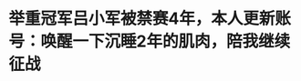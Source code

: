 <!DOCTYPE html>
<html lang="zh-CN">

<head>
    
<title>举重冠军吕小军被禁赛4年，本人更新账号：唤醒一下沉睡2年的肌肉，陪我继续征战_腾讯新闻</title>
<meta name="keywords" content="吕小军,禁赛处罚,禁赛,反兴奋剂,国际体育仲裁院,国际体育仲裁法庭,奥运会冠军">
<meta name="description" content="近日，国际体育仲裁法庭发布会声明，维持对举重奥运冠军吕小军的4年禁赛处罚，即将41岁的吕小军将于2026年10月29日解禁。对此吕小军更新个人社媒表示：恢复一周了，唤醒一下沉睡两年的肌肉，陪我继续征战。 2022年12月，国际兴奋剂检测机构发布公告，对三届奥运举重金牌得主吕小军临时禁赛，理由是在当年10月的一次赛外兴奋...">
<meta name="author" content="腾讯网">
<meta name="copyright" content="Copyright 1998 - 2025 Tencent. All Rights Reserved">
<meta property="og:type" content="news" />

<meta property="og:title" content="举重冠军吕小军被禁赛4年，本人更新账号：唤醒一下沉睡2年的肌肉，陪我继续征战_腾讯新闻" />
<meta property="og:description" content="近日，国际体育仲裁法庭发布会声明，维持对举重奥运冠军吕小军的4年禁赛处罚，即将41岁的吕小军将于2026年10月29日解禁。对此吕小军更新个人社媒表示：恢复一周了，唤醒一下沉睡两年的肌肉，陪我继续征战。 2022年12月，国际兴奋剂检测机构发布公告，对三届奥运举重金牌得主吕小军临时禁赛，理由是在当年10月的一次赛外兴奋..." />
<meta property="og:url" content="https://news.qq.com/rain/a/20250524A047FC00" />
<meta property="og:image" content="https://inews.gtimg.com/news_ls/OcEYPtCqi31dvsW_CXuYHA6IdO_0RiatKgHXc7DBAH7_wAA_640330/0" />
<meta property="article:author" content="九派新闻" />
<meta property="article:published_time" content="2025-05-24 13:17:16" />
<meta property="category" content="sports" />

<meta name="baidu-site-verification" content="jJeIJ5X7pP" />
    <meta charset="utf-8" />
<meta http-equiv="X-UA-Compatible" content="IE=Edge" />
<meta name="viewport" content="width=device-width, initial-scale=1, shrink-to-fit=no" />
<link rel="dns-prefetch" href="mat1.gtimg.com">
<link rel="dns-prefetch" href="i.news.qq.com">
<link rel="shortcut icon" href="https://mat1.gtimg.com/qqcdn/qqindex2021/favicon.ico">
<script nomodule="true" src="https://mat1.gtimg.com/qqcdn/qqindex2021/common-static/20240515201444/core3-37-1.min.js"></script>
<script>
  try {
    if (!window.IntersectionObserver) {
      var observerScript = document.createElement('script');
      observerScript.src = "https://mat1.gtimg.com/qqcdn/qqindex2021/common-static/20241024141058/intersection-observer-polyfill.js";
      document.head.appendChild(observerScript);
    }
  } catch (error) {}
</script>

<script>
  try {
    if (!Element.prototype.scrollTo) {
      var scrollScript = document.createElement('script');
      scrollScript.src = "https://mat1.gtimg.com/qqcdn/qqindex2021/common-static/20241025153001/scroll-behavior-polyfill.js";
      document.head.appendChild(scrollScript);
    }
  } catch (error) {}
</script>
<script>
  try {
    if ('scrollRestoration' in window.history) {
      window.history.scrollRestoration = 'manual';
    }
    window.isPcClient = Boolean(window.electron) && (
      window.navigator.userAgent.indexOf('pc-client') > 0 ||
      window.navigator.userAgent.indexOf('TencentNews') > 0
    );
  } catch {}
</script>
<script>
  try {
    if (window.isPcClient) {
      var bodyStyle = document.createElement('style');
      bodyStyle.innerText = 'body{ zoom: 0.95 }';
      document.head.appendChild(bodyStyle);
    }
  } catch {}
</script>
<script>
  window.DATA = {"url":"https://view.inews.qq.com/a/20250524A047FC00","article_id":"20250524A047FC00","article_type":"0","title":"举重冠军吕小军被禁赛4年，本人更新账号：唤醒一下沉睡2年的肌肉，陪我继续征战","desc":"近日，国际体育仲裁法庭发布会声明，维持对举重奥运冠军吕小军的4年禁赛处罚，即将41岁的吕小军将于2026年10月29日解禁。对此吕小军更新个人社媒表示：恢复一周了，唤醒一下沉睡两年的肌肉，陪我继续征战。 2022年12月，国际兴奋剂检测机构发布公告，对三届奥运举重金牌得主吕小军临时禁赛，理由是在当年10月的一次赛外兴奋...","iNewsRecommendLevel":1,"abstract":"近日，国际体育仲裁法庭发布会声明，维持对举重奥运冠军吕小军的4年禁赛处罚，即将41岁的吕小军将于2026年10月29日解禁。对此吕小军更新个人社媒表示：恢复一周了，唤醒一下沉睡两年的肌肉，陪我继续征战。 2022年12月，国际兴奋剂检测机构发布公告，对三届奥运举重金牌得主吕小军临时禁赛，理由是在当年10月的一次赛外兴奋...","catalog1":"sports","ad_channel_sign":"sports","introduction":"","media":"九派新闻","media_id":"19079303","pubtime":"2025-05-24 13:17:16","comment_id":"8414492793","political":0,"cmsId":"20250524A047FC00","cms_id":"20250524A047FC00","closeAllAd":0,"closeAllFavorite":false,"originContent":{"directory":{"ai_list":null,"enable":2,"list":null},"text":"\u003cdiv class=\"rich_media_content\"\u003e\u003c!--NO_AD_ERROR_2--\u003e\u003c!--VIDEO_0--\u003e\u003cp type=\"desc\" style=\"color: rgb(136, 136, 136); font-size: 13px; line-height: 14px; margin-bottom: 22px; margin-top: 8px; text-align: center\"\u003e国际体育仲裁院反兴奋剂部门发布裁决声明 维持对中国举重运动员吕小军的四年禁赛处罚 吕小军现年41岁 曾三次获得奥运会金牌 ...\u003c!--NO_AD_0--\u003e\u003c!--EOP_0--\u003e\u003c/p\u003e\u003c!--PARAGRAPH_0--\u003e\u003cp\u003e近日，国际体育仲裁法庭发布会声明，维持对举重奥运冠军\u003c!--VERTICAL_CARD_BEGIN_0--\u003e吕小军\u003c!--VERTICAL_CARD_END_0--\u003e的4年禁赛处罚，即将41岁的吕小军将于2026年10月29日解禁。\u003c!--NO_AD_1--\u003e\u003c!--EOP_1--\u003e\u003c/p\u003e\u003c!--PARAGRAPH_1--\u003e\u003cp\u003e\u003c/p\u003e\u003cdiv data-exeditor-arbitrary-box=\"image-box\"\u003e\u003c!--IMG_0--\u003e\u003c/div\u003e\u003cp\u003e\u003cbr/\u003e对此吕小军更新个人社媒表示：恢复一周了，唤醒一下沉睡两年的肌肉，陪我继续征战。 \u003c/p\u003e\u003cp\u003e\u003c/p\u003e\u003cdiv data-exeditor-arbitrary-box=\"image-box\"\u003e\u003c!--IMG_1--\u003e\u003c/div\u003e\u003cp\u003e\u003c/p\u003e\u003cp\u003e2022年12月，国际兴奋剂检测机构发布公告，对三届奥运举重金牌得主吕小军临时禁赛，理由是在当年10月的一次赛外兴奋剂检测结果呈阳性。\u003c!--NO_AD_2--\u003e\u003c!--EOP_2--\u003e\u003c/p\u003e\u003c!--PARAGRAPH_2--\u003e\u003cp\u003e\u003c/p\u003e\u003cp\u003e\u003cstrong\u003e此前消息\u0026gt;\u0026gt;\u003c/strong\u003e\u003c/p\u003e\u003cp\u003e\u003c/p\u003e\u003cp\u003e瑞士洛桑时间5月22日，\u003c!--SECURE_LINK_BEGIN_0--\u003e国际体育仲裁院\u003c!--SECURE_LINK_END_0--\u003e反兴奋剂部门发布裁决声明，维持对中国举重运动员吕小军的四年禁赛处罚，禁赛期提前至2022年10月30日开始。\u003cbr/\u003e\u003cbr/\u003e吕小军现年41岁，曾三次获得奥运会金牌，分别是在2012年伦敦奥运会和2016年里约奥运会男子77公斤级，以及2020年东京奥运会男子81公斤级比赛中夺冠。\u003cbr/\u003e\u003cbr/\u003e根据国际体育仲裁院公布的信息，吕小军于2022年10月30日接受的赛外兴奋剂检测中，检测出违禁物质重组促红细胞生成素（rEPO）。该物质属于2022年世界反兴奋剂机构（WADA）禁用清单中的S2类禁用物质。2022年12月20日，国际检测机构代表国际举重联合会（IWF）正式通知吕小军检测异常，并对其实施临时禁赛。\u003cbr/\u003e\u003cbr/\u003e2024年5月，国际举重联合会向国际体育仲裁院反兴奋剂部门提起仲裁，请求认定吕小军违反《国际举联反兴奋剂规则》等相关条例，并处以自裁决之日起四年的禁赛处罚。\u003cbr/\u003e\u003cbr/\u003e2025年4月2日，仲裁院通过视频方式举行听证会。仲裁员最终认定，吕小军使用rEPO的行为构成违反《国际举联反兴奋剂规则》等相关条例的行为。根据规定，除非运动员能够证明违规行为非故意，否则通常应适用四年禁赛。仲裁员指出，吕小军在听证过程中未就“非故意”使用提出任何论据，也未提供减轻处罚的合理说明。\u003cbr/\u003e\u003cbr/\u003e鉴于案件提交仲裁院的延迟不属于运动员责任，仲裁员决定将禁赛期追溯至2022年10月30日，即样本采集日。此外，吕小军自2022年10月30日至2022年12月20日临时禁赛生效期间的所有比赛成绩均被取消，涉及奖牌、积分及奖金的将一并收回。\u003c!--NO_AD_3--\u003e\u003c!--EOP_3--\u003e\u003c!--NO_AD_4--\u003e\u003c!--EOP_4--\u003e\u003c/p\u003e\u003c!--PARAGRAPH_4--\u003e\u003c!--PARAGRAPH_3--\u003e\u003cp\u003e\u003c/p\u003e\u003cdiv data-exeditor-arbitrary-box=\"image-box\"\u003e\u003c!--IMG_2--\u003e\u003c/div\u003e\u003cp class=\"qqnews_image_desc\" style=\"color: #666; font-size: 14px; text-align: center\"\u003e国际体育仲裁院声明原文\u003c/p\u003e\u003cp\u003e\u003cbr/\u003e\u003cbr/\u003e微信编辑：十月\u003cbr/\u003e审核：吴祈\u003c/p\u003e\u003cp\u003e\u003c/p\u003e\u003cp\u003e【来源：九派新闻综合北京日报、当事人社交账号】\u003c/p\u003e\u003cdiv powered-by=\"qqnews_ex-editor\"\u003e\u003c/div\u003e\u003cstyle\u003e.rich_media_content{--news-tabel-th-night-color: #444444;--news-font-day-color: #333;--news-font-night-color: #d9d9d9;--news-bottom-distance: 22px}.rich_media_content p:not([data-exeditor-arbitrary-box=image-box]){letter-spacing:.5px;line-height:30px;margin-bottom:var(--news-bottom-distance);word-wrap:break-word}.rich_media_content{color:var(--news-font-day-color);font-size:18px}@media(prefers-color-scheme:dark){body:not([data-weui-theme=light]):not([dark-mode-disable=true]) .rich_media_content p:not([data-exeditor-arbitrary-box=image-box]){letter-spacing:.5px;line-height:30px;margin-bottom:var(--news-bottom-distance);word-wrap:break-word}body:not([data-weui-theme=light]):not([dark-mode-disable=true]) .rich_media_content{color:var(--news-font-night-color)}}.data_color_scheme_dark .rich_media_content p:not([data-exeditor-arbitrary-box=image-box]){letter-spacing:.5px;line-height:30px;margin-bottom:var(--news-bottom-distance);word-wrap:break-word}.data_color_scheme_dark .rich_media_content{color:var(--news-font-night-color)}.data_color_scheme_dark .rich_media_content{font-size:18px}.rich_media_content p[data-exeditor-arbitrary-box=image-box]{margin-bottom:11px}.rich_media_content\u003ediv:not(.qnt-video),.rich_media_content\u003esection{margin-bottom:var(--news-bottom-distance)}.rich_media_content hr{margin-bottom:var(--news-bottom-distance)}.rich_media_content .link_list{margin:0;margin-top:20px;min-height:0!important}.rich_media_content blockquote{background:#f9f9f9;border-left:6px solid #ccc;margin:1.5em 10px;padding:.5em 10px}.rich_media_content blockquote p{margin-bottom:0!important}.data_color_scheme_dark .rich_media_content blockquote{background:#323232}@media(prefers-color-scheme:dark){body:not([data-weui-theme=light]):not([dark-mode-disable=true]) .rich_media_content blockquote{background:#323232}}.rich_media_content ol[data-ex-list]{--ol-start: 1;--ol-list-style-type: decimal;list-style-type:none;counter-reset:olCounter calc(var(--ol-start,1) - 1);position:relative}.rich_media_content ol[data-ex-list]\u003eli\u003e:first-child::before{content:counter(olCounter,var(--ol-list-style-type)) '. ';counter-increment:olCounter;font-variant-numeric:tabular-nums;display:inline-block}.rich_media_content ul[data-ex-list]{--ul-list-style-type: circle;list-style-type:none;position:relative}.rich_media_content ul[data-ex-list].nonUnicode-list-style-type\u003eli\u003e:first-child::before{content:var(--ul-list-style-type) ' ';font-variant-numeric:tabular-nums;display:inline-block;transform:scale(0.5)}.rich_media_content ul[data-ex-list].unicode-list-style-type\u003eli\u003e:first-child::before{content:var(--ul-list-style-type) ' ';font-variant-numeric:tabular-nums;display:inline-block;transform:scale(0.8)}.rich_media_content ol:not([data-ex-list]){padding-left:revert}.rich_media_content ul:not([data-ex-list]){padding-left:revert}.rich_media_content table{display:table;border-collapse:collapse;margin-bottom:var(--news-bottom-distance)}.rich_media_content table th,.rich_media_content table td{word-wrap:break-word;border:1px solid #ddd;white-space:nowrap;padding:2px 5px}.rich_media_content table th{font-weight:700;background-color:#f0f0f0;text-align:left}.rich_media_content table p{margin-bottom:0!important}.data_color_scheme_dark .rich_media_content table th{background:var(--news-tabel-th-night-color)}@media(prefers-color-scheme:dark){body:not([data-weui-theme=light]):not([dark-mode-disable=true]) .rich_media_content table th{background:var(--news-tabel-th-night-color)}}.rich_media_content .qqnews_image_desc,.rich_media_content p[type=om-image-desc]{line-height:20px!important;text-align:center!important;font-size:14px!important;color:#666!important}.rich_media_content div[data-exeditor-arbitrary-box=wrap]:not([data-exeditor-arbitrary-box-special-style]){max-width:100%}.rich_media_content .qqnews-content{--wmfont: 0;--wmcolor: transparent;font-size:var(--wmfont);color:var(--wmcolor);line-height:var(--wmfont)!important;margin-bottom:var(--wmfont)!important}.rich_media_content .qqnews_sign_emphasis{background:#f7f7f7}.rich_media_content .qqnews_sign_emphasis ol{word-wrap:break-word;border:none;color:#5c5c5c;line-height:28px;list-style:none;margin:14px 0 6px;padding:16px 15px 4px}.rich_media_content .qqnews_sign_emphasis p{margin-bottom:12px!important}.rich_media_content .qqnews_sign_emphasis ol\u003eli\u003ep{padding-left:30px}.rich_media_content .qqnews_sign_emphasis ol\u003eli{list-style:none}.rich_media_content .qqnews_sign_emphasis ol\u003eli\u003ep:first-child::before{margin-left:-30px;content:counter(olCounter,decimal) ''!important;counter-increment:olCounter!important;font-variant-numeric:tabular-nums!important;background:#37f;border-radius:2px;color:#fff;font-size:15px;font-style:normal;text-align:center;line-height:18px;width:18px;height:18px;margin-right:12px;position:relative;top:-1px}.data_color_scheme_dark .rich_media_content .qqnews_sign_emphasis{background:#262626}.data_color_scheme_dark .rich_media_content .qqnews_sign_emphasis ol\u003eli\u003ep{color:#a9a9a9}@media(prefers-color-scheme:dark){body:not([data-weui-theme=light]):not([dark-mode-disable=true]) .rich_media_content .qqnews_sign_emphasis{background:#262626}body:not([data-weui-theme=light]):not([dark-mode-disable=true]) .rich_media_content .qqnews_sign_emphasis ol\u003eli\u003ep{color:#a9a9a9}}.rich_media_content h1,.rich_media_content h2,.rich_media_content h3,.rich_media_content h4,.rich_media_content h5,.rich_media_content h6{margin-bottom:var(--news-bottom-distance);font-weight:700}.rich_media_content h1{font-size:20px}.rich_media_content h2,.rich_media_content h3{font-size:19px}.rich_media_content h4,.rich_media_content h5,.rich_media_content h6{font-size:18px}.rich_media_content li:empty{display:none}.rich_media_content ul,.rich_media_content ol{margin-bottom:var(--news-bottom-distance)}.rich_media_content div\u003ep:only-child{margin-bottom:0!important}.rich_media_content .cms-cke-widget-title-wrap p{margin-bottom:0!important}\u003c/style\u003e\u003c/div\u003e","version":"v2"},"originAttribute":{"IMG_0":{"bigOrigUrl":"https://inews.gtimg.com/om_bt/OGYurBE6nVD9VrBGXj804uo5zNxYoMroixh59oOC0S98gAA/0","compressUrl":"https://inews.gtimg.com/om_bt/OGYurBE6nVD9VrBGXj804uo5zNxYoMroixh59oOC0S98gAA/641","desc":"","fullPic":"1","height":439,"imgurl0":"https://inews.gtimg.com/om_bt/OGYurBE6nVD9VrBGXj804uo5zNxYoMroixh59oOC0S98gAA/0","imgurl1000":"https://inews.gtimg.com/om_bt/OGYurBE6nVD9VrBGXj804uo5zNxYoMroixh59oOC0S98gAA/1000","islong":0,"origUrl":"https://inews.gtimg.com/om_bt/OGYurBE6nVD9VrBGXj804uo5zNxYoMroixh59oOC0S98gAA/641","size":110,"style":"display: inline-block; max-width: 100%; width: 960px","thumb":"https://inews.gtimg.com/om_bt/OGYurBE6nVD9VrBGXj804uo5zNxYoMroixh59oOC0S98gAA_181x181s/0","url":"https://inews.gtimg.com/om_bt/OGYurBE6nVD9VrBGXj804uo5zNxYoMroixh59oOC0S98gAA/641","width":641},"IMG_1":{"bigOrigUrl":"https://inews.gtimg.com/om_bt/Oe1z9U_ZNjFsbiOnDOSn5BQp0MD4XuFEKqNhhQPk-ZiyoAA/0","compressUrl":"https://inews.gtimg.com/om_bt/Oe1z9U_ZNjFsbiOnDOSn5BQp0MD4XuFEKqNhhQPk-ZiyoAA/641","desc":"","fullPic":"1","height":984,"imgurl0":"https://inews.gtimg.com/om_bt/Oe1z9U_ZNjFsbiOnDOSn5BQp0MD4XuFEKqNhhQPk-ZiyoAA/0","imgurl1000":"https://inews.gtimg.com/om_bt/Oe1z9U_ZNjFsbiOnDOSn5BQp0MD4XuFEKqNhhQPk-ZiyoAA/1000","islong":0,"origUrl":"https://inews.gtimg.com/om_bt/Oe1z9U_ZNjFsbiOnDOSn5BQp0MD4XuFEKqNhhQPk-ZiyoAA/641","size":318,"style":"display: inline-block; max-width: 100%; width: 960px","thumb":"https://inews.gtimg.com/om_bt/Oe1z9U_ZNjFsbiOnDOSn5BQp0MD4XuFEKqNhhQPk-ZiyoAA_181x181s/0","url":"https://inews.gtimg.com/om_bt/Oe1z9U_ZNjFsbiOnDOSn5BQp0MD4XuFEKqNhhQPk-ZiyoAA/641","width":641},"IMG_2":{"bigOrigUrl":"https://inews.gtimg.com/om_bt/ODos7AMR7E_vkGxT3_RYUooUJqdaUN-TSv8fJXbFu1pMUAA/0","compressUrl":"https://inews.gtimg.com/om_bt/ODos7AMR7E_vkGxT3_RYUooUJqdaUN-TSv8fJXbFu1pMUAA/641","desc":"","fullPic":"1","height":857,"imgurl0":"https://inews.gtimg.com/om_bt/ODos7AMR7E_vkGxT3_RYUooUJqdaUN-TSv8fJXbFu1pMUAA/0","imgurl1000":"https://inews.gtimg.com/om_bt/ODos7AMR7E_vkGxT3_RYUooUJqdaUN-TSv8fJXbFu1pMUAA/1000","islong":0,"origUrl":"https://inews.gtimg.com/om_bt/ODos7AMR7E_vkGxT3_RYUooUJqdaUN-TSv8fJXbFu1pMUAA/1000","size":1031,"style":"display: inline-block; max-width: 100%; width: 960px","thumb":"https://inews.gtimg.com/om_bt/ODos7AMR7E_vkGxT3_RYUooUJqdaUN-TSv8fJXbFu1pMUAA_181x181s/0","url":"https://inews.gtimg.com/om_bt/ODos7AMR7E_vkGxT3_RYUooUJqdaUN-TSv8fJXbFu1pMUAA/641","width":641},"VERTICAL_CARD_BEGIN_0":{"a_version":"21_android_7.4.57","desc":"吕小军","detail_url":"qqnews://article_9528?act=ai_chat\u0026vertical_card_type=ai\u0026vertical_card_desc=%E5%90%95%E5%B0%8F%E5%86%9B\u0026a_version=21_android_7.4.57\u0026i_version=11.0_qqnews_7.4.70","i_version":"11.0_qqnews_7.4.70","previous_context":"国际体育仲裁院反兴奋剂部门发布裁决声明 维持对中国举重运动员吕小军的四年禁赛处罚 吕小军现年41岁 曾三次获得奥运会金牌 ...近日，国际体育仲裁法庭发布会声明，维持对举重奥运冠军","subsequent_context":"的4年禁赛处罚，即将41岁的吕小军将于2026年10月29日解禁。对此吕小军更新个人社媒表示：恢复一周了，唤醒一下沉睡两年的肌肉，陪我继续征战。 2022年12月，国际兴奋剂检测机构发布公告，对三届奥","type":"ai","url":"qqnews://article_9528?act=ai_chat\u0026vertical_card_type=ai\u0026vertical_card_desc=%E5%90%95%E5%B0%8F%E5%86%9B\u0026jumpinfo=%7B%22scene%22%3A%22algo_scribe_words%22%2C%22sentence%22%3A%22%E5%90%95%E5%B0%8F%E5%86%9B%22%2C%22sentenceContext%22%3A%22%E5%9B%BD%E9%99%85%E4%BD%93%E8%82%B2%E4%BB%B2%E8%A3%81%E9%99%A2%E5%8F%8D%E5%85%B4%E5%A5%8B%E5%89%82%E9%83%A8%E9%97%A8%E5%8F%91%E5%B8%83%E8%A3%81%E5%86%B3%E5%A3%B0%E6%98%8E+%E7%BB%B4%E6%8C%81%E5%AF%B9%E4%B8%AD%E5%9B%BD%E4%B8%BE%E9%87%8D%E8%BF%90%E5%8A%A8%E5%91%98%E5%90%95%E5%B0%8F%E5%86%9B%E7%9A%84%E5%9B%9B%E5%B9%B4%E7%A6%81%E8%B5%9B%E5%A4%84%E7%BD%9A+%E5%90%95%E5%B0%8F%E5%86%9B%E7%8E%B0%E5%B9%B441%E5%B2%81+%E6%9B%BE%E4%B8%89%E6%AC%A1%E8%8E%B7%E5%BE%97%E5%A5%A5%E8%BF%90%E4%BC%9A%E9%87%91%E7%89%8C+...%E8%BF%91%E6%97%A5%EF%BC%8C%E5%9B%BD%E9%99%85%E4%BD%93%E8%82%B2%E4%BB%B2%E8%A3%81%E6%B3%95%E5%BA%AD%E5%8F%91%E5%B8%83%E4%BC%9A%E5%A3%B0%E6%98%8E%EF%BC%8C%E7%BB%B4%E6%8C%81%E5%AF%B9%E4%B8%BE%E9%87%8D%E5%A5%A5%E8%BF%90%E5%86%A0%E5%86%9B%7B%E5%90%95%E5%B0%8F%E5%86%9B%7D%E7%9A%844%E5%B9%B4%E7%A6%81%E8%B5%9B%E5%A4%84%E7%BD%9A%EF%BC%8C%E5%8D%B3%E5%B0%8641%E5%B2%81%E7%9A%84%E5%90%95%E5%B0%8F%E5%86%9B%E5%B0%86%E4%BA%8E2026%E5%B9%B410%E6%9C%8829%E6%97%A5%E8%A7%A3%E7%A6%81%E3%80%82%E5%AF%B9%E6%AD%A4%E5%90%95%E5%B0%8F%E5%86%9B%E6%9B%B4%E6%96%B0%E4%B8%AA%E4%BA%BA%E7%A4%BE%E5%AA%92%E8%A1%A8%E7%A4%BA%EF%BC%9A%E6%81%A2%E5%A4%8D%E4%B8%80%E5%91%A8%E4%BA%86%EF%BC%8C%E5%94%A4%E9%86%92%E4%B8%80%E4%B8%8B%E6%B2%89%E7%9D%A1%E4%B8%A4%E5%B9%B4%E7%9A%84%E8%82%8C%E8%82%89%EF%BC%8C%E9%99%AA%E6%88%91%E7%BB%A7%E7%BB%AD%E5%BE%81%E6%88%98%E3%80%82+2022%E5%B9%B412%E6%9C%88%EF%BC%8C%E5%9B%BD%E9%99%85%E5%85%B4%E5%A5%8B%E5%89%82%E6%A3%80%E6%B5%8B%E6%9C%BA%E6%9E%84%E5%8F%91%E5%B8%83%E5%85%AC%E5%91%8A%EF%BC%8C%E5%AF%B9%E4%B8%89%E5%B1%8A%E5%A5%A5%22%2C%22source%22%3A%22article_sharepage_scribewords%22%7D","urls":{"qqcom":{"pc_url":"qqnews://article_9528?act=ai_chat\u0026vertical_card_type=ai\u0026vertical_card_desc=%E5%90%95%E5%B0%8F%E5%86%9B\u0026jumpinfo=%7B%22scene%22%3A%22algo_scribe_words%22%2C%22sentence%22%3A%22%E5%90%95%E5%B0%8F%E5%86%9B%22%2C%22sentenceContext%22%3A%22%E5%9B%BD%E9%99%85%E4%BD%93%E8%82%B2%E4%BB%B2%E8%A3%81%E9%99%A2%E5%8F%8D%E5%85%B4%E5%A5%8B%E5%89%82%E9%83%A8%E9%97%A8%E5%8F%91%E5%B8%83%E8%A3%81%E5%86%B3%E5%A3%B0%E6%98%8E+%E7%BB%B4%E6%8C%81%E5%AF%B9%E4%B8%AD%E5%9B%BD%E4%B8%BE%E9%87%8D%E8%BF%90%E5%8A%A8%E5%91%98%E5%90%95%E5%B0%8F%E5%86%9B%E7%9A%84%E5%9B%9B%E5%B9%B4%E7%A6%81%E8%B5%9B%E5%A4%84%E7%BD%9A+%E5%90%95%E5%B0%8F%E5%86%9B%E7%8E%B0%E5%B9%B441%E5%B2%81+%E6%9B%BE%E4%B8%89%E6%AC%A1%E8%8E%B7%E5%BE%97%E5%A5%A5%E8%BF%90%E4%BC%9A%E9%87%91%E7%89%8C+...%E8%BF%91%E6%97%A5%EF%BC%8C%E5%9B%BD%E9%99%85%E4%BD%93%E8%82%B2%E4%BB%B2%E8%A3%81%E6%B3%95%E5%BA%AD%E5%8F%91%E5%B8%83%E4%BC%9A%E5%A3%B0%E6%98%8E%EF%BC%8C%E7%BB%B4%E6%8C%81%E5%AF%B9%E4%B8%BE%E9%87%8D%E5%A5%A5%E8%BF%90%E5%86%A0%E5%86%9B%7B%E5%90%95%E5%B0%8F%E5%86%9B%7D%E7%9A%844%E5%B9%B4%E7%A6%81%E8%B5%9B%E5%A4%84%E7%BD%9A%EF%BC%8C%E5%8D%B3%E5%B0%8641%E5%B2%81%E7%9A%84%E5%90%95%E5%B0%8F%E5%86%9B%E5%B0%86%E4%BA%8E2026%E5%B9%B410%E6%9C%8829%E6%97%A5%E8%A7%A3%E7%A6%81%E3%80%82%E5%AF%B9%E6%AD%A4%E5%90%95%E5%B0%8F%E5%86%9B%E6%9B%B4%E6%96%B0%E4%B8%AA%E4%BA%BA%E7%A4%BE%E5%AA%92%E8%A1%A8%E7%A4%BA%EF%BC%9A%E6%81%A2%E5%A4%8D%E4%B8%80%E5%91%A8%E4%BA%86%EF%BC%8C%E5%94%A4%E9%86%92%E4%B8%80%E4%B8%8B%E6%B2%89%E7%9D%A1%E4%B8%A4%E5%B9%B4%E7%9A%84%E8%82%8C%E8%82%89%EF%BC%8C%E9%99%AA%E6%88%91%E7%BB%A7%E7%BB%AD%E5%BE%81%E6%88%98%E3%80%82+2022%E5%B9%B412%E6%9C%88%EF%BC%8C%E5%9B%BD%E9%99%85%E5%85%B4%E5%A5%8B%E5%89%82%E6%A3%80%E6%B5%8B%E6%9C%BA%E6%9E%84%E5%8F%91%E5%B8%83%E5%85%AC%E5%91%8A%EF%BC%8C%E5%AF%B9%E4%B8%89%E5%B1%8A%E5%A5%A5%22%2C%22source%22%3A%22article_sharepage_scribewords%22%7D"},"web":{"h5_url":"qqnews://article_9528?act=ai_chat\u0026vertical_card_type=ai\u0026vertical_card_desc=%E5%90%95%E5%B0%8F%E5%86%9B\u0026jumpinfo=%7B%22scene%22%3A%22algo_scribe_words%22%2C%22sentence%22%3A%22%E5%90%95%E5%B0%8F%E5%86%9B%22%2C%22sentenceContext%22%3A%22%E5%9B%BD%E9%99%85%E4%BD%93%E8%82%B2%E4%BB%B2%E8%A3%81%E9%99%A2%E5%8F%8D%E5%85%B4%E5%A5%8B%E5%89%82%E9%83%A8%E9%97%A8%E5%8F%91%E5%B8%83%E8%A3%81%E5%86%B3%E5%A3%B0%E6%98%8E+%E7%BB%B4%E6%8C%81%E5%AF%B9%E4%B8%AD%E5%9B%BD%E4%B8%BE%E9%87%8D%E8%BF%90%E5%8A%A8%E5%91%98%E5%90%95%E5%B0%8F%E5%86%9B%E7%9A%84%E5%9B%9B%E5%B9%B4%E7%A6%81%E8%B5%9B%E5%A4%84%E7%BD%9A+%E5%90%95%E5%B0%8F%E5%86%9B%E7%8E%B0%E5%B9%B441%E5%B2%81+%E6%9B%BE%E4%B8%89%E6%AC%A1%E8%8E%B7%E5%BE%97%E5%A5%A5%E8%BF%90%E4%BC%9A%E9%87%91%E7%89%8C+...%E8%BF%91%E6%97%A5%EF%BC%8C%E5%9B%BD%E9%99%85%E4%BD%93%E8%82%B2%E4%BB%B2%E8%A3%81%E6%B3%95%E5%BA%AD%E5%8F%91%E5%B8%83%E4%BC%9A%E5%A3%B0%E6%98%8E%EF%BC%8C%E7%BB%B4%E6%8C%81%E5%AF%B9%E4%B8%BE%E9%87%8D%E5%A5%A5%E8%BF%90%E5%86%A0%E5%86%9B%7B%E5%90%95%E5%B0%8F%E5%86%9B%7D%E7%9A%844%E5%B9%B4%E7%A6%81%E8%B5%9B%E5%A4%84%E7%BD%9A%EF%BC%8C%E5%8D%B3%E5%B0%8641%E5%B2%81%E7%9A%84%E5%90%95%E5%B0%8F%E5%86%9B%E5%B0%86%E4%BA%8E2026%E5%B9%B410%E6%9C%8829%E6%97%A5%E8%A7%A3%E7%A6%81%E3%80%82%E5%AF%B9%E6%AD%A4%E5%90%95%E5%B0%8F%E5%86%9B%E6%9B%B4%E6%96%B0%E4%B8%AA%E4%BA%BA%E7%A4%BE%E5%AA%92%E8%A1%A8%E7%A4%BA%EF%BC%9A%E6%81%A2%E5%A4%8D%E4%B8%80%E5%91%A8%E4%BA%86%EF%BC%8C%E5%94%A4%E9%86%92%E4%B8%80%E4%B8%8B%E6%B2%89%E7%9D%A1%E4%B8%A4%E5%B9%B4%E7%9A%84%E8%82%8C%E8%82%89%EF%BC%8C%E9%99%AA%E6%88%91%E7%BB%A7%E7%BB%AD%E5%BE%81%E6%88%98%E3%80%82+2022%E5%B9%B412%E6%9C%88%EF%BC%8C%E5%9B%BD%E9%99%85%E5%85%B4%E5%A5%8B%E5%89%82%E6%A3%80%E6%B5%8B%E6%9C%BA%E6%9E%84%E5%8F%91%E5%B8%83%E5%85%AC%E5%91%8A%EF%BC%8C%E5%AF%B9%E4%B8%89%E5%B1%8A%E5%A5%A5%22%2C%22source%22%3A%22article_sharepage_scribewords%22%7D"}}},"VERTICAL_CARD_END_0":{"show_type":"6"},"VIDEO_0":{"asDownloader":"","asSensitiveNormal":"","aspect":"0.56","card":{"chlid":"26134","chlname":"新京报","desc":"新京报2003年11月11日创刊，是兼具新闻采编、社会调查、舆情分析、政务服务、金融信息、智库研究、教育培训、品牌推广、公益文创、活动会展等功能的现代综合性主流传媒机构。","icon":"http://inews.gtimg.com/newsapp_ls/0/dbg_2144844_100100/0","msgEntry":1,"uin":"ec890894dcbb526e33f9921be4e9fdbe12","update_frequency":"0","vip_desc":"新京报官方账号","vip_icon_night":"https://inews.gtimg.com/newsapp_bt/0/1128171011183_4151/0","vip_place":"left","vip_type":"20006","vip_icon":"https://inews.gtimg.com/newsapp_bt/0/1128164013310_1586/0","vip_type_new":"20006","suid":"8QMc3nxZ7IIVuT3b","liveInfo":{"roomID":"1367561841","roomStatus":"2","cms_id":"PLV2025051904711600","article_type":"575"},"cpLevel":1},"desc":"","duration":"00:13","height":360,"id":"20250524V0452L00","img":"https://puui.qpic.cn/vpic_cover/u1148oft7ve/u1148oft7ve_hz.jpg/0","jumpword":"","playmode":1,"playurl":"http://inews.qq.com/webVideo?vid=u1148oft7ve\u0026img=https%3A%2F%2Fpuui.qpic.cn%2Fvpic_cover%2Fu1148oft7ve%2Fu1148oft7ve_hz.jpg%2F0\u0026appver=16.7.1_qqcom_7.2.40","screenType":-1,"style":"","title":"国际体育仲裁院反兴奋剂部门发布裁决声明 维持对中国举重运动员吕小军的四年禁赛处罚 吕小军现年41岁 曾三次获得奥运会金牌 ...","vid":"u1148oft7ve","videosourcetype":1,"width":640}},"selfDeclare":{},"userAddress":"湖北","card":{"chlid":"19079303","chlname":"九派新闻","desc":"只提供最有价值的信息","icon":"http://inews.gtimg.com/newsapp_ls/0/15492665574_200200/0","msgEntry":1,"uin":"ecf6c1548966eaef09902ebd99b9d93763","update_frequency":"0","vip_desc":"武汉晨报九派新闻官方账号","vip_icon_night":"http://inews.gtimg.com/newsapp_ls/0/14876049528/0","vip_place":"left","vip_type":"30013","vip_icon":"http://inews.gtimg.com/newsapp_ls/0/14876049251/0","vip_type_new":"30013","suid":"8QMf1nla7YwVujre","liveInfo":{"roomID":"1366522936","roomStatus":"2","cms_id":"PLV2025052313326300","article_type":"575"},"cpLevel":1},"interationCount":{"like":21,"collect":7,"share":4},"payment_info":{},"article_is_pay":false,"payment_column_info_v1":{"is_column_pay":false,"read_count_all":0},"tag_info_item":null,"contentWordsNum":810,"extraProperty":{"FeedbackDetailDisableInsert":0,"zanSkinType":""},"relateWelfare":{},"aiSwitch":true,"isOversize":false,"videoArr":[]};
</script>
<script>
  window.channelInfo = {"channelConfig":{"channelNav":[{"_auto_id":"1","active_alien_img":"","alien_img":"","channel_id":"news_news_home","is_local":"0","link":"https://www.qq.com","name_cn":"首页","name_en":"home"},{"_auto_id":"2","active_alien_img":"","alien_img":"","channel_id":"news_news_top","is_local":"0","link":"","name_cn":"要闻","name_en":"news"},{"_auto_id":"4","active_alien_img":"","alien_img":"","channel_id":"news_news_bj","is_local":"1","link":"","name_cn":"北京","name_en":"bj"},{"_auto_id":"5","active_alien_img":"","alien_img":"","channel_id":"news_news_finance","is_local":"0","link":"","name_cn":"财经","name_en":"finance"},{"_auto_id":"6","active_alien_img":"","alien_img":"","channel_id":"news_news_tech","is_local":"0","link":"","name_cn":"科技","name_en":"tech"},{"_auto_id":"7","active_alien_img":"","alien_img":"","channel_id":"tv","is_local":"0","link":"https://v.qq.com/channel/tv/?ptag=qqnews","name_cn":"电视剧","name_en":"tv"},{"_auto_id":"8","active_alien_img":"","alien_img":"","channel_id":"news_news_qa","is_local":"0","link":"","name_cn":"热问","name_en":"qa"},{"_auto_id":"9","active_alien_img":"","alien_img":"","channel_id":"news_news_ent","is_local":"0","link":"","name_cn":"娱乐","name_en":"ent"},{"_auto_id":"10","active_alien_img":"","alien_img":"","channel_id":"variety","is_local":"0","link":"https://v.qq.com/channel/variety/?ptag=qqnews","name_cn":"综艺","name_en":"variety"},{"_auto_id":"11","active_alien_img":"","alien_img":"","channel_id":"news_news_sports","is_local":"0","link":"","name_cn":"体育","name_en":"sports"},{"_auto_id":"13","active_alien_img":"","alien_img":"","channel_id":"news_news_nba","is_local":"0","link":"","name_cn":"NBA","name_en":"nba"},{"_auto_id":"14","active_alien_img":"","alien_img":"","channel_id":"news_news_world","is_local":"0","link":"","name_cn":"国际","name_en":"world"},{"_auto_id":"15","active_alien_img":"","alien_img":"","channel_id":"news_news_mil","is_local":"0","link":"","name_cn":"军事","name_en":"milite"},{"_auto_id":"16","active_alien_img":"","alien_img":"","channel_id":"news_news_auto","is_local":"0","link":"","name_cn":"汽车","name_en":"auto"},{"_auto_id":"17","active_alien_img":"","alien_img":"","channel_id":"news_news_house","is_local":"0","link":"","name_cn":"房产","name_en":"house"},{"_auto_id":"18","active_alien_img":"","alien_img":"","channel_id":"news_news_edu","is_local":"0","link":"","name_cn":"教育","name_en":"edu"},{"_auto_id":"19","active_alien_img":"","alien_img":"","channel_id":"news_news_antip","is_local":"0","link":"","name_cn":"健康","name_en":"health"},{"_auto_id":"20","active_alien_img":"","alien_img":"","channel_id":"news_news_video","is_local":"0","link":"","name_cn":"视频","name_en":"video"},{"_auto_id":"21","active_alien_img":"","alien_img":"","channel_id":"news_news_game","is_local":"0","link":"","name_cn":"游戏","name_en":"games"},{"_auto_id":"22","active_alien_img":"","alien_img":"","channel_id":"news_news_nchupin","is_local":"0","link":"","name_cn":"眼界","name_en":"chupin"},{"_auto_id":"24","active_alien_img":"","alien_img":"","channel_id":"news_news_football","is_local":"0","link":"","name_cn":"足球","name_en":"football"},{"_auto_id":"25","active_alien_img":"","alien_img":"","channel_id":"news_news_kepu","is_local":"0","link":"","name_cn":"科学","name_en":"kepu"},{"_auto_id":"26","active_alien_img":"","alien_img":"","channel_id":"news_news_digi","is_local":"0","link":"","name_cn":"数码","name_en":"digi"},{"_auto_id":"28","active_alien_img":"","alien_img":"","channel_id":"ymzx","is_local":"0","link":"https://gamer.qq.com/v2/cloudgame/game/96897?ichannel=txxwpc0Ftxxwpc1","name_cn":"元梦之星","name_en":"news_news_ymzx"},{"_auto_id":"31","active_alien_img":"","alien_img":"","channel_id":"movie","is_local":"0","link":"https://v.qq.com/channel/movie/?ptag=qqnews","name_cn":"电影","name_en":"movie"},{"_auto_id":"32","active_alien_img":"","alien_img":"","channel_id":"news_news_esport","is_local":"0","link":"","name_cn":"电竞","name_en":"esport"},{"_auto_id":"34","active_alien_img":"","alien_img":"","channel_id":"news_news_history","is_local":"0","link":"","name_cn":"历史","name_en":"history"},{"_auto_id":"35","active_alien_img":"","alien_img":"","channel_id":"news_news_baby","is_local":"0","link":"","name_cn":"育儿","name_en":"baby"},{"_auto_id":"36","active_alien_img":"","alien_img":"","channel_id":"hbjy","is_local":"0","link":"https://gp.qq.com/act/a20250421mnqlx/news.shtml","name_cn":"和平精英","name_en":"news_news_hbjy"},{"_auto_id":"37","active_alien_img":"","alien_img":"","channel_id":"cloud_gamer","is_local":"0","link":"https://gamer.qq.com/?ichannel=txxwpc0Ftxxwpc1","name_cn":"云游戏","name_en":"cloud_gamer"},{"_auto_id":"38","active_alien_img":"","alien_img":"","channel_id":"news_news_lic","is_local":"0","link":"","name_cn":"理财","name_en":"finance_licai"},{"_auto_id":"39","active_alien_img":"","alien_img":"","channel_id":"news_news_istock","is_local":"0","link":"","name_cn":"股票","name_en":"finance_stock"},{"_auto_id":"40","active_alien_img":"","alien_img":"","channel_id":"ren_min_shi_pin","is_local":"0","link":"https://news.qq.com/omn/author/8QMd3Hld74cbujbY?tab=om_video","name_cn":"人民视频","name_en":"ren_min_shi_pin"},{"_auto_id":"41","active_alien_img":"","alien_img":"","channel_id":"news_news_weather","is_local":"0","link":"https://tianqi.qq.com/index.htm","name_cn":"天气","name_en":"weather"}]}};
</script>
<script>
  window.articleConfig = {"rightConfig":[{"_auto_id":"1","category_key":"default","modules":"{\"moduleList\":[{\"title\":\"作者其他文章\",\"id\":\"user_article\"},{\"title\":\"精选视频\",\"id\":\"video_album\",\"videoType\":\"tag\",\"videoId\":\"aUepxrtchGM=\",\"isSticky\":0},{\"title\":\"下载条\",\"id\":\"download_banner\",\"isSticky\":1},{\"title\":\"热点榜\",\"id\":\"hot_rank_list\",\"isSticky\":1},{\"title\":\"广告推广\",\"id\":\"ssp_ad_module\",\"category\":\"ad_ssp\",\"loid\":\"109\",\"isSticky\":1},{\"title\":\"广告推广位\",\"id\":\"c2s_ad_module\",\"category\":\"right_c2s\",\"path\":\"QQcom_all_Rectangle-1|QQcom_all_Rectangle-2|QQcom_all_Rectangle-3\",\"isSticky\":1}]}"},{"_auto_id":"2","category_key":"ent","modules":"{\"moduleList\":[{\"title\":\"作者其他文章\",\"id\":\"user_article\"},{\"title\":\"精选视频\",\"id\":\"video_album\",\"videoType\":\"tag\",\"videoId\":\"aUepxrtchGM=\"},{\"title\":\"下载条\",\"id\":\"download_banner\",\"isSticky\":1},{\"title\":\"热点榜\",\"id\":\"hot_rank_list\",\"isSticky\":1},{\"title\":\"广告推广\",\"id\":\"ssp_ad_module\",\"category\":\"ad_ssp\",\"loid\":\"109\",\"isSticky\":1},{\"title\":\"广告推广\",\"id\":\"ssp_ad_module\",\"category\":\"ad_ssp\",\"loid\":\"117\",\"isSticky\":1}]}"},{"_auto_id":"3","category_key":"game","modules":"{\"moduleList\":[{\"title\":\"作者其他文章\",\"id\":\"user_article\"},{\"title\":\"精选视频\",\"id\":\"video_album\",\"videoType\":\"tag\",\"videoId\":\"aUepxrtchGM=\"},{\"title\":\"热门游戏\",\"id\":\"recommend_game\",\"isSticky\":0},{\"title\":\"下载条\",\"id\":\"download_banner\",\"isSticky\":1},{\"title\":\"热点榜\",\"id\":\"hot_rank_list\",\"isSticky\":1},{\"title\":\"广告推广\",\"id\":\"ssp_ad_module\",\"category\":\"ad_ssp\",\"loid\":\"109\",\"isSticky\":1},{\"title\":\"广告推广位\",\"id\":\"c2s_ad_module\",\"category\":\"right_c2s\",\"path\":\"QQcom_all_Rectangle-1|QQcom_all_Rectangle-2|QQcom_all_Rectangle-3\",\"isSticky\":1}]}"},{"_auto_id":"4","category_key":"tech","modules":"{\"moduleList\":[{\"title\":\"作者其他文章\",\"id\":\"user_article\"},{\"title\":\"精选视频\",\"id\":\"video_album\",\"videoType\":\"tag\",\"videoId\":\"aUepxrtchGM=\"},{\"title\":\"下载条\",\"id\":\"download_banner\",\"isSticky\":1},{\"title\":\"热点榜\",\"id\":\"hot_rank_list\",\"isSticky\":1},{\"title\":\"广告推广\",\"id\":\"ssp_ad_module\",\"category\":\"ad_ssp\",\"loid\":\"109\",\"isSticky\":1},{\"title\":\"广告推广位\",\"id\":\"c2s_ad_module\",\"category\":\"right_c2s\",\"path\":\"QQcom_all_Rectangle-1|QQcom_all_Rectangle-2|QQcom_all_Rectangle-3\",\"isSticky\":1}]}"},{"_auto_id":"5","category_key":"finance","modules":"{\"moduleList\":[{\"title\":\"作者其他文章\",\"id\":\"user_article\"},{\"title\":\"精选视频\",\"id\":\"video_album\",\"videoType\":\"tag\",\"videoId\":\"aUepxrtchGM=\"},{\"title\":\"下载条\",\"id\":\"download_banner\",\"isSticky\":1},{\"title\":\"热点榜\",\"id\":\"hot_rank_list\",\"isSticky\":1},{\"title\":\"广告推广\",\"id\":\"ssp_ad_module\",\"category\":\"ad_ssp\",\"loid\":\"109\",\"isSticky\":1},{\"title\":\"广告推广位\",\"id\":\"c2s_ad_module\",\"category\":\"right_c2s\",\"path\":\"QQcom_all_Rectangle-1|QQcom_all_Rectangle-2|QQcom_all_Rectangle-3\",\"isSticky\":1}]}"},{"_auto_id":"6","category_key":"news","modules":"{\"moduleList\":[{\"title\":\"作者其他文章\",\"id\":\"user_article\"},{\"title\":\"精选视频\",\"id\":\"video_album\",\"videoType\":\"tag\",\"videoId\":\"aUepxrtchGM=\"},{\"title\":\"下载条\",\"id\":\"download_banner\",\"isSticky\":1},{\"title\":\"热点榜\",\"id\":\"hot_rank_list\",\"isSticky\":1},{\"title\":\"广告推广\",\"id\":\"ssp_ad_module\",\"category\":\"ad_ssp\",\"loid\":\"109\",\"isSticky\":1},{\"title\":\"广告推广位\",\"id\":\"c2s_ad_module\",\"category\":\"right_c2s\",\"path\":\"QQcom_all_Rectangle-1|QQcom_all_Rectangle-2|QQcom_all_Rectangle-3\",\"isSticky\":1}]}"},{"_auto_id":"7","category_key":"fashion","modules":"{\"moduleList\":[{\"title\":\"作者其他文章\",\"id\":\"user_article\"},{\"title\":\"精选视频\",\"id\":\"video_album\",\"videoType\":\"tag\",\"videoId\":\"aUepxrtchGM=\"},{\"title\":\"下载条\",\"id\":\"download_banner\",\"isSticky\":1},{\"title\":\"热点榜\",\"id\":\"hot_rank_list\",\"isSticky\":1},{\"title\":\"广告推广\",\"id\":\"ssp_ad_module\",\"category\":\"ad_ssp\",\"loid\":\"109\",\"isSticky\":1},{\"title\":\"广告推广位\",\"id\":\"c2s_ad_module\",\"category\":\"right_c2s\",\"path\":\"QQcom_all_Rectangle-1|QQcom_all_Rectangle-2|QQcom_all_Rectangle-3\",\"isSticky\":1}]}"},{"_auto_id":"8","category_key":"sports","modules":"{\"moduleList\":[{\"title\":\"作者其他文章\",\"id\":\"user_article\"},{\"title\":\"精选视频\",\"id\":\"video_album\",\"videoType\":\"tag\",\"videoId\":\"aUepxrtchGM=\"},{\"title\":\"下载条\",\"id\":\"download_banner\",\"isSticky\":1},{\"title\":\"热点榜\",\"id\":\"hot_rank_list\",\"isSticky\":1},{\"title\":\"广告推广\",\"id\":\"ssp_ad_module\",\"category\":\"ad_ssp\",\"loid\":\"109\",\"isSticky\":1},{\"title\":\"广告推广位\",\"id\":\"c2s_ad_module\",\"category\":\"right_c2s\",\"path\":\"QQcom_all_Rectangle-1|QQcom_all_Rectangle-2|QQcom_all_Rectangle-3\",\"isSticky\":1}]}"},{"_auto_id":"9","category_key":"health","modules":"{\"moduleList\":[{\"title\":\"作者其他文章\",\"id\":\"user_article\"},{\"title\":\"精选视频\",\"id\":\"video_album\",\"videoType\":\"tag\",\"videoId\":\"aUepxrtchGM=\"},{\"title\":\"下载条\",\"id\":\"download_banner\",\"isSticky\":1},{\"title\":\"热点榜\",\"id\":\"hot_rank_list\",\"isSticky\":1},{\"title\":\"广告推广\",\"id\":\"ssp_ad_module\",\"category\":\"ad_ssp\",\"loid\":\"109\",\"isSticky\":1},{\"title\":\"广告推广位\",\"id\":\"c2s_ad_module\",\"category\":\"right_c2s\",\"path\":\"QQcom_all_Rectangle-1|QQcom_all_Rectangle-2|QQcom_all_Rectangle-3\",\"isSticky\":1}]}"},{"_auto_id":"10","category_key":"nba","modules":"{\"moduleList\":[{\"title\":\"作者其他文章\",\"id\":\"user_article\"},{\"title\":\"精选视频\",\"id\":\"video_album\",\"videoType\":\"tag\",\"videoId\":\"aUepxrtchGM=\"},{\"title\":\"下载条\",\"id\":\"download_banner\",\"isSticky\":1},{\"title\":\"热点榜\",\"id\":\"hot_rank_list\",\"isSticky\":1},{\"title\":\"广告推广\",\"id\":\"ssp_ad_module\",\"category\":\"ad_ssp\",\"loid\":\"109\",\"isSticky\":1},{\"title\":\"广告推广位\",\"id\":\"c2s_ad_module\",\"category\":\"right_c2s\",\"path\":\"QQcom_all_Rectangle-1|QQcom_all_Rectangle-2|QQcom_all_Rectangle-3\",\"isSticky\":1}]}"},{"_auto_id":"11","category_key":"edu","modules":"{\"moduleList\":[{\"title\":\"作者其他文章\",\"id\":\"user_article\"},{\"title\":\"精选视频\",\"id\":\"video_album\",\"videoType\":\"tag\",\"videoId\":\"aUWpxLNdg2c=\"},{\"title\":\"下载条\",\"id\":\"download_banner\",\"isSticky\":1},{\"title\":\"热点榜\",\"id\":\"hot_rank_list\",\"isSticky\":1},{\"title\":\"广告推广\",\"id\":\"ssp_ad_module\",\"category\":\"ad_ssp\",\"loid\":\"109\",\"isSticky\":1},{\"title\":\"广告推广位\",\"id\":\"c2s_ad_module\",\"category\":\"right_c2s\",\"path\":\"QQcom_all_Rectangle-1|QQcom_all_Rectangle-2|QQcom_all_Rectangle-3\",\"isSticky\":1}]}"},{"_auto_id":"12","category_key":"ad","modules":"{\"moduleList\":[{\"title\":\"广告推广\",\"id\":\"ssp_ad_module\",\"category\":\"ad_ssp\",\"loid\":\"109\",\"isSticky\":1},{\"title\":\"广告推广位\",\"id\":\"c2s_ad_module\",\"category\":\"right_c2s\",\"path\":\"QQcom_all_Rectangle-1|QQcom_all_Rectangle-2|QQcom_all_Rectangle-3\",\"isSticky\":1}]}"}],"tonglanAdConfig":[{"_auto_id":"1","modules":"{\"moduleList\":[{\"title\":\"广告推广位\",\"id\":\"top\",\"category\":\"top_c2s\",\"path\":\"QQcom_all_Width1-1\"},{\"title\":\"广告推广位\",\"id\":\"bottom\",\"category\":\"bottom_c2s\",\"path\":\"QQcom_all_Width1-2\"}]}"}],"bottomConfig":[],"videoAdConfig":[{"_auto_id":"1","normal_time":"10","switch":"1","video_count":"0","video_time":"0"}],"rightGameConfig":[{"_auto_id":"2","desc":"连续登录送游戏钻石，群雄共聚称霸沙城","icon":"https://inews.gtimg.com/newsapp_bt/0/0627161037914_3816/0","link":"https://s.iwan.qq.com/opengame/tenvideo/index.html?hidestatusbar=1&hidetitlebar=1&immersive=1&syswebview=1&landscape=1&gameid=49085&url=https%3A%2F%2Fgz-file.91ninthpalace.com%2Fwzzx%2Findex_tencent_iwan.html%20&ref_ele=90015","name":"王者之心2"},{"_auto_id":"3","desc":"上线送VIP！万人同屏横扫沙城","icon":"https://inews.gtimg.com/newsapp_bt/0/0627155752146_4584/0","link":"https://s.iwan.qq.com/opengame/tenvideo/index.html?hidestatusbar=1&hidetitlebar=1&immersive=1&landscape=1&syswebview=1&gameid=47203&url=https%3A%2F%2Fcqss2login.bigrnet.com%2Fiwan%2Fh5%2Fplay%2Floading&ref_ele=90015","name":"传奇盛世"},{"_auto_id":"4","desc":"超高爆率，经典玩法","icon":"https://inews.gtimg.com/newsapp_bt/0/0627160641137_9103/0","link":"https://s.iwan.qq.com/opengame/tenvideo/index.html?hidestatusbar=1&hidetitlebar=1&immersive=1&syswebview=1&gameid=43803&url=https%3A%2F%2Fsdk.mxzgame.com%2FGames%2Fportal%2F108337%2FTXVApp&ref_ele=90015","name":"新不良人"},{"_auto_id":"6","desc":"超多福利登录即领，海量游戏任你畅玩","icon":"https://inews.gtimg.com/newsapp_bt/0/111315495935_3595/0","link":"https://dldir3.qq.com/minigamefile/webdownloads/QQGameMini_silent_1002020001_cid0.exe","name":"QQ游戏大厅"},{"_auto_id":"7","desc":"纯正经典玩法，欢乐挑战赛火热来袭","icon":"https://inews.gtimg.com/newsapp_bt/0/070918050891_4971/0","link":"https://minigame.qq.com/h5game_frame_test/?appid=200904&ifid=1502020001","name":"欢乐斗地主"},{"_auto_id":"8","desc":"新服大放送，享赚你就来","icon":"https://inews.gtimg.com/newsapp_bt/0/0627154608860_7318/0","link":"https://s.iwan.qq.com/opengame/tenvideo/index.html?hidestatusbar=1&hidetitlebar=1&immersive=1&syswebview=1&landscape=1&gameid=43403&url=https%3A%2F%2Flogin-wxxyx2-bzsc.jikewan.com%2Fgame%2Fcqtxvideo.html&ref_ele=90015","name":"百战沙城"},{"_auto_id":"9","desc":"全新极速版本爽玩！送新武魂转换卡","icon":"https://inews.gtimg.com/newsapp_bt/0/1016115936984_7153/0","link":"https://s.iwan.qq.com/opengame/tenvideo/index.html?hidestatusbar=1&hidetitlebar=1&immersive=1&syswebview=1&gameid=51477&url=https%3A%2F%2Fh5sdk.cdqcwl.com%2Fsdk%2Ftxaiwandefault%2Fce43a6806214ed5b3e2227ca7e99e27a%2F2231&ref_ele=90015","name":"斗罗大陆"},{"_auto_id":"10","desc":"原汁原味，正版授权","icon":"https://inews.gtimg.com/newsapp_bt/0/0627160844946_1794/0","link":"https://s.iwan.qq.com/opengame/tenvideo/index.html?hidetitlebar=1&immersive=1&syswebview=1&landscape=1&gameid=37275&url=https%3A%2F%2Fsdk.mxzgame.com%2FGames%2Fportal%2F100211%2FTXVApp&ref_ele=90015","name":"原始传奇"},{"_auto_id":"11","desc":"登录领神秘巨星，打造巅峰阵容","icon":"https://inews.gtimg.com/newsapp_bt/0/0701170959368_8122/0","link":"https://s.iwan.qq.com/opengame/tenvideo/index.html?hidestatusbar=1&hidetitlebar=1&immersive=1&syswebview=1&gameid=40591&url=https%3A%2F%2Frh.diaigame.com%2Fh5plat%2Fplay%2Fpackage_code%2FP0012462&ref_ele=90015","name":"巅峰冠军足球"},{"_auto_id":"12","desc":"赛季制实时PVP联机对战","icon":"https://inews.gtimg.com/newsapp_bt/0/0701165259701_7142/0","link":"https://s.iwan.qq.com/opengame/tenvideo/index.html?hidestatusbar=1&hidetitlebar=1&immersive=1&syswebview=1&gameid=49634&url=https%3A%2F%2Ffootball.shenshoucdn.com%2Ffootball_new%2Fh5%2Ftxsp%2Findex.html&ref_ele=90015","name":"球场风云"},{"_auto_id":"13","desc":"专注超爽打宝体验","icon":"https://inews.gtimg.com/newsapp_bt/0/0627154956673_3154/0","link":"https://s.iwan.qq.com/opengame/tenvideo/index.html?hidestatusbar=1&hidetitlebar=1&immersive=1&syswebview=1&gameid=41057&url=https%3A%2F%2Fh5apily.fire2333.com%2Fh5sdk%2Ftxshipin%2Findex%2F3200222%2F3200112&ref_ele=90015","name":"传奇至尊"},{"_auto_id":"16","desc":"火爆新服，福利满满","icon":"https://inews.gtimg.com/newsapp_bt/0/0701171307639_4759/0","link":"https://s.iwan.qq.com/opengame/tenvideo/index.html?hidestatusbar=1&hidetitlebar=1&immersive=1&syswebview=1&gameid=50335&url=https%3A%2F%2Fh5-union-cdn.pptgame.cn%2Findex.html%3Ftx_package_id%3D10202%20&ref_ele=90015","name":"火源战纪"},{"_auto_id":"17","desc":"魔幻风格，超大场面","icon":"https://inews.gtimg.com/newsapp_bt/0/0701171500721_6895/0","link":"https://s.iwan.qq.com/opengame/tenvideo/index.html?hidestatusbar=1&hidetitlebar=1&immersive=1&syswebview=1&gameid=33112&url=https%3A%2F%2Fcsjs-tx.ebibi.com%2Fgame%2Fh5iwan-wwzs%2Fmain%2Findex.html&ref_ele=90015","name":"万王之神"},{"_auto_id":"19","desc":"经典神话背景，高清细腻画质","icon":"https://inews.gtimg.com/newsapp_bt/0/0709181543493_4955/0","link":"https://s.iwan.qq.com/opengame/tenvideo/index.html?hidestatusbar=1&hidetitlebar=1&immersive=1&syswebview=1&gameid=39686&url=https%3A%2F%2Fsdk.gz.1253361160.clb.myqcloud.com%2FGames%2Fportal%2F108311%2FTXVApp&ref_ele=90015","name":"凡人神将传"}]};
</script>
<script src="https://mat1.gtimg.com/www/js/emonitor/custom_ed041a23.js" charset="utf-8"></script>
<script>
  try {
    window.emonitorIns = emonitor.create({
      name: 'newsqq_normalArticle',
      atta: {
        name: 'newsqq',
      },
      mode: '007',
    });
  } catch (err) {
    console.warn(err);
  }
</script>
<link href="https://mat1.gtimg.com/qqcdn/qqindex2021/common-static/hel/qqnews-pc-dc_20250515055953/static/css/static.css" rel="stylesheet">

<script>window.__HEL_PRESET_META__={"qqnews-pc-components":{"app":{"id":1366,"name":"qqnews-pc-components","app_group_name":"qqnews-pc-components","proj_ver":{"map":{},"utime":0},"online_version":"qqnews-pc-components_20250515055747","build_version":"qqnews-pc-components_20250520070753","update_at":"2025-05-20T11:08:42.000Z","desc":"set by [init], from container [formal.pc.dc.tj100995] worker [1]"},"version":{"sub_app_name":"qqnews-pc-components","sub_app_version":"qqnews-pc-components_20250520070753","src_map":{"webDirPath":"https://mat1.gtimg.com/qqcdn/qqindex2021/common-static/hel/qqnews-pc-components_20250520070753","htmlIndexSrc":"https://mat1.gtimg.com/qqcdn/qqindex2021/common-static/hel/qqnews-pc-components_20250520070753/index.html","extractMode":"all","iframeSrc":"","chunkCssSrcList":["https://mat1.gtimg.com/qqcdn/qqindex2021/common-static/hel/qqnews-pc-components_20250520070753/static/css/index.css"],"chunkJsSrcList":["https://mat1.gtimg.com/qqcdn/qqindex2021/common-static/hel/qqnews-pc-components_20250520070753/static/js/index.js"],"staticCssSrcList":[],"staticJsSrcList":["https://mat1.gtimg.com/qqcdn/qqindex2021/static/20231212123233/react.production.min.js","https://mat1.gtimg.com/qqcdn/qqindex2021/static/20231212123233/react-dom.production.min.js","https://mat1.gtimg.com/qqcdn/qqindex2021/common-static/hel/hel-base-v16.js"],"relativeCssSrcList":[],"relativeJsSrcList":[],"privCssSrcList":[],"srvModSrcList":[],"srvModSrcIndex":"","headAssetList":[{"tag":"staticScript","append":false,"attrs":{"src":"https://mat1.gtimg.com/qqcdn/qqindex2021/static/20231212123233/react.production.min.js"}},{"tag":"staticScript","append":false,"attrs":{"src":"https://mat1.gtimg.com/qqcdn/qqindex2021/static/20231212123233/react-dom.production.min.js"}},{"tag":"staticScript","append":false,"attrs":{"src":"https://mat1.gtimg.com/qqcdn/qqindex2021/common-static/hel/hel-base-v16.js"}},{"tag":"script","append":true,"attrs":{"src":"https://mat1.gtimg.com/qqcdn/qqindex2021/common-static/hel/qqnews-pc-components_20250520070753/static/js/index.js","defer":""}},{"tag":"link","append":true,"attrs":{"href":"https://mat1.gtimg.com/qqcdn/qqindex2021/common-static/hel/qqnews-pc-components_20250520070753/static/css/index.css","rel":"stylesheet"}}],"bodyAssetList":[]},"update_at":"2025-05-20T11:08:42.000Z","create_at":"2025-05-20T11:08:42.000Z","_worker_id":"1","_is_backup":true}}}</script>
<script>window.__VIEW_PATH__="article.ejs";</script>
</head>

<body id="dc-normal-body">
  <div id="top-nav"></div>
  <div id="topAd"></div>
  <div class="qqweb-pc-content ">
    <div class="content-left">
      <div class="content">
        <div class="left-tool" id="left-tool"></div>
                <div class="content-article">
            <div id="article-column-tag"></div>
            <h1>举重冠军吕小军被禁赛4年，本人更新账号：唤醒一下沉睡2年的肌肉，陪我继续征战</h1>
            <div id="article-author"></div>
            <div id="article-content"></div>
          <div id="article-status"></div>
          <div id="relate-question"></div>
          <div class="recommend-con" id="ArticleBottom"></div>
        </div>
      </div>
      <div id="article-comment"></div>
      <div id="recommend"></div>
      <div id="bottomAd"></div>
      <div id="article-footer"></div>
    </div>
    <div id="content-right" class="content-right"></div>
  </div>
  <div id="go-top"></div>
  <script>
    var navDom = document.getElementById('top-nav');
    if (window.isPcClient && navDom) {
      navDom.style.height = '0';
    }
  </script>
    <script type="text/javascript">
  var TIME_BEFORE_LOAD_CRYSTAL = Date.now();
</script>
<script src="https://mat1.gtimg.com/qqcdn/qqindex2021/advertisement/qqdc/crystal.202504291215.min.js" id="l_qq_com"></script>
<script type="text/javascript">
  if (typeof crystal === 'undefined' && Math.random() <= 1) {
    (function() {
      var TIME_AFTER_LOAD_CRYSTAL = Date.now();
      var img = new Image(1, 1);
      img.src = "//dp3.qq.com/qqcom/?adb=1&dm=new&err=1002&blockjs=" + (TIME_AFTER_LOAD_CRYSTAL - TIME_BEFORE_LOAD_CRYSTAL);
    })();
  }
</script>
    <iframe style="display: none;" src="https://i.news.qq.com/web_backend/getWebPacUid"></iframe>
<script src="https://mat1.gtimg.com/qqcdn/qqindex2021/common-static/20240805160928/react.production.min.js"></script>
<script src="https://mat1.gtimg.com/qqcdn/qqindex2021/common-static/20240805160928/react-dom.production.min.js"></script>
<script src="https://mat1.gtimg.com/qqcdn/qqindex2021/common-static/20241018171503/universal-report.min.js"></script>
<script defer type="text/javascript" src="https://mat1.gtimg.com/qqcdn/qqindex2021/libs/barrier/aria.js?appid=9327b8b06379d9d1728bbfbe2025ef9c" charset="utf-8"></script>
<script defer src="https://t.captcha.qq.com/TCaptcha.js"></script>
<script>document.cookie="hel_err=;path=/;";</script>
<script src="https://mat1.gtimg.com/qqcdn/qqindex2021/common-static/hel/hel-base-v16.js"></script>
<script src="https://mat1.gtimg.com/qqcdn/qqindex2021/common-static/hel/qqnews-pc-hel-entry_20250117174052/static/js/index.js"></script>
<link rel="preload" href="https://mat1.gtimg.com/qqcdn/qqindex2021/common-static/hel/qqnews-pc-dc_20250515055953/static/js/static.js" as="script">
<link rel="preload" href="https://mat1.gtimg.com/qqcdn/qqindex2021/common-static/hel/qqnews-pc-components_20250520070753/static/js/index.js" as="script">
<script>window.loadProject("https://mat1.gtimg.com/qqcdn/qqindex2021/common-static/hel/qqnews-pc-dc_20250515055953/static/js/static.js");</script>
<iframe id="videoFrame" style="display: none;" src="https://video.qq.com/cookie/sync_qqnews.html"></iframe>
</body>

</html>
